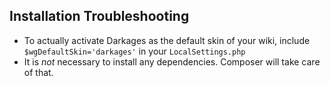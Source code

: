 ## Installation Troubleshooting

* To actually activate Darkages as the default skin of your wiki, include
  `$wgDefaultSkin='darkages'` in your `LocalSettings.php`
* It is _not_ necessary to install any dependencies. Composer will take care of
  that.
